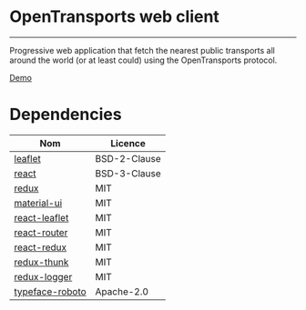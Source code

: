 # OpenTransports web client

---
Progressive web application that fetch the nearest public transports all around the world (or at least could) using the OpenTransports protocol.

[Demo](https://open-transports.herokuapp.com/)


# Dependencies
| Nom | Licence |
|-----|---------|
| [leaflet](http://leafletjs.com/) | BSD-2-Clause |
| [react](https://facebook.github.io/react/) | BSD-3-Clause |
| [redux](http://redux.js.org/) | MIT |
| [material-ui](https://github.com/callemall/material-ui) | MIT |
| [react-leaflet](https://github.com/PaulLeCam/react-leaflet) | MIT |
| [react-router](https://github.com/ReactTraining/react-router) | MIT |
| [react-redux](https://github.com/reactjs/react-redux) | MIT |
| [redux-thunk](https://github.com/gaearon/redux-thunk) | MIT |
| [redux-logger](https://github.com/evgenyrodionov/redux-logger) | MIT |
| [typeface-roboto](https://fonts.google.com/specimen/Roboto) | Apache-2.0 |
